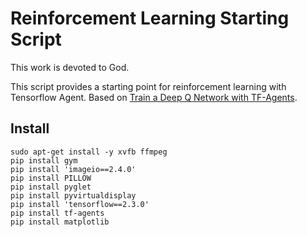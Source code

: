 # Reinforcement Learning Starting Script

This work is devoted to God.

This script provides a starting point for reinforcement learning
with Tensorflow Agent. Based on [Train a Deep Q Network with TF-Agents](https://www.tensorflow.org/agents/tutorials/1_dqn_tutorial).

## Install

```
sudo apt-get install -y xvfb ffmpeg
pip install gym
pip install 'imageio==2.4.0'
pip install PILLOW
pip install pyglet
pip install pyvirtualdisplay
pip install 'tensorflow==2.3.0'
pip install tf-agents
pip install matplotlib
```
